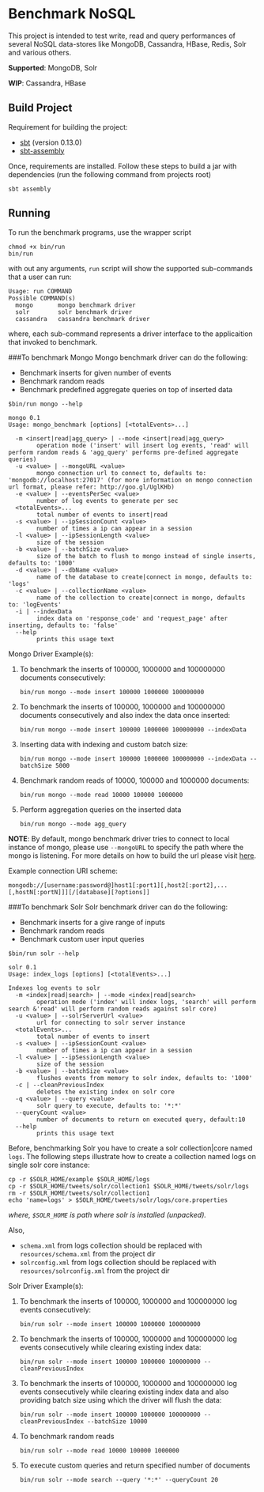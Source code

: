 Benchmark NoSQL
===============

This project is intended to test write, read and query performances of several NoSQL data-stores like MongoDB, Cassandra,
HBase, Redis, Solr and various others.

**Supported**: MongoDB, Solr

**WIP**: Cassandra, HBase

Build Project
-------------
Requirement for building the project:

 * [sbt](http://www.scala-sbt.org/) (version 0.13.0)
 * [sbt-assembly](https://github.com/sbt/sbt-assembly)

Once, requirements are installed. Follow these steps to build a jar with dependencies (run the following command from
projects root)

```
sbt assembly
```

Running
-------
To run the benchmark programs, use the wrapper script

```
chmod +x bin/run
bin/run
```

with out any arguments, `run` script will show the supported sub-commands that a user can run:

```
Usage: run COMMAND
Possible COMMAND(s)
  mongo       mongo benchmark driver
  solr        solr benchmark driver
  cassandra   cassandra benchmark driver
```
where, each sub-command represents a driver interface to the applicaition that invoked to benchmark.

###To benchmark Mongo
Mongo benchmark driver can do the following:

  * Benchmark inserts for given number of events
  * Benchmark random reads
  * Benchmark predefined aggregate queries on top of inserted data

```
$bin/run mongo --help

mongo 0.1
Usage: mongo_benchmark [options] [<totalEvents>...]

  -m <insert|read|agg_query> | --mode <insert|read|agg_query>
        operation mode ('insert' will insert log events, 'read' will perform random reads & 'agg_query' performs pre-defined aggregate queries)
  -u <value> | --mongoURL <value>
        mongo connection url to connect to, defaults to: 'mongodb://localhost:27017' (for more information on mongo connection url format, please refer: http://goo.gl/UglKHb)
  -e <value> | --eventsPerSec <value>
        number of log events to generate per sec
  <totalEvents>...
        total number of events to insert|read
  -s <value> | --ipSessionCount <value>
        number of times a ip can appear in a session
  -l <value> | --ipSessionLength <value>
        size of the session
  -b <value> | --batchSize <value>
        size of the batch to flush to mongo instead of single inserts, defaults to: '1000'
  -d <value> | --dbName <value>
        name of the database to create|connect in mongo, defaults to: 'logs'
  -c <value> | --collectionName <value>
        name of the collection to create|connect in mongo, defaults to: 'logEvents'
  -i | --indexData
        index data on 'response_code' and 'request_page' after inserting, defaults to: 'false'
  --help
        prints this usage text
```


Mongo Driver Example(s):

1. To benchmark the inserts of 100000, 1000000 and 100000000 documents consecutively:

    ```
    bin/run mongo --mode insert 100000 1000000 100000000
    ```

2. To benchmark the inserts of 100000, 1000000 and 100000000 documents consecutively and also index the data once inserted:

    ```
    bin/run mongo --mode insert 100000 1000000 100000000 --indexData
    ```

3. Inserting data with indexing and custom batch size:

    ```
    bin/run mongo --mode insert 100000 1000000 100000000 --indexData --batchSize 5000
    ```

4. Benchmark random reads of 10000, 100000 and 1000000 documents:

    ```
    bin/run mongo --mode read 10000 100000 1000000
    ```

5. Perform aggregation queries on the inserted data

    ```
    bin/run mongo --mode agg_query
    ```

**NOTE**: By default, mongo benchmark driver tries to connect to local instance of mongo, please use `--mongoURL` to specify the path where the mongo is listening. For more details on how to build the url please visit [here](http://goo.gl/UglKHb).

Example connection URI scheme: 

```
mongodb://[username:password@]host1[:port1][,host2[:port2],...[,hostN[:portN]]][/[database][?options]]
```

###To benchmark Solr
Solr benchmark driver can do the following:

  * Benchmark inserts for a give range of inputs
  * Benchmark random reads
  * Benchmark custom user input queries

```
$bin/run solr --help

solr 0.1
Usage: index_logs [options] [<totalEvents>...]

Indexes log events to solr
  -m <index|read|search> | --mode <index|read|search>
        operation mode ('index' will index logs, 'search' will perform search &'read' will perform random reads against solr core)
  -u <value> | --solrServerUrl <value>
        url for connecting to solr server instance
  <totalEvents>...
        total number of events to insert
  -s <value> | --ipSessionCount <value>
        number of times a ip can appear in a session
  -l <value> | --ipSessionLength <value>
        size of the session
  -b <value> | --batchSize <value>
        flushes events from memory to solr index, defaults to: '1000'
  -c | --cleanPreviousIndex
        deletes the existing index on solr core
  -q <value> | --query <value>
        solr query to execute, defaults to: '*:*'
  --queryCount <value>
        number of documents to return on executed query, default:10
  --help
        prints this usage text
```

Before, benchmarking Solr you have to create a solr collection|core named `logs`. The following steps illustrate how to create a collection named logs on single solr core instance:

```
cp -r $SOLR_HOME/example $SOLR_HOME/logs
cp -r $SOLR_HOME/tweets/solr/collection1 $SOLR_HOME/tweets/solr/logs
rm -r $SOLR_HOME/tweets/solr/collection1
echo 'name=logs' > $SOLR_HOME/tweets/solr/logs/core.properties
```
*where, `$SOLR_HOME` is path where solr is installed (unpacked).*

Also,

  * `schema.xml` from logs collection should be replaced with `resources/schema.xml` from the project dir
  * `solrconfig.xml` from logs collection should be replaced with `resources/solrconfig.xml` from the project dir

Solr Driver Example(s):

1. To benchmark the inserts of 100000, 1000000 and 100000000 log events consecutively:

    ```
    bin/run solr --mode insert 100000 1000000 100000000
    ```

2. To benchmark the inserts of 100000, 1000000 and 100000000 log events consecutively while clearing existing index data:

    ```
    bin/run solr --mode insert 100000 1000000 100000000 --cleanPreviousIndex
    ```

3. To benchmark the inserts of 100000, 1000000 and 100000000 log events consecutively while clearing existing index data and
also providing batch size using which the driver will flush the data:

    ```
    bin/run solr --mode insert 100000 1000000 100000000 --cleanPreviousIndex --batchSize 10000
    ```

4. To benchmark random reads

    ```
    bin/run solr --mode read 10000 100000 1000000
    ```

5. To execute custom queries and return specified number of documents

    ```
    bin/run solr --mode search --query '*:*' --queryCount 20
    ```